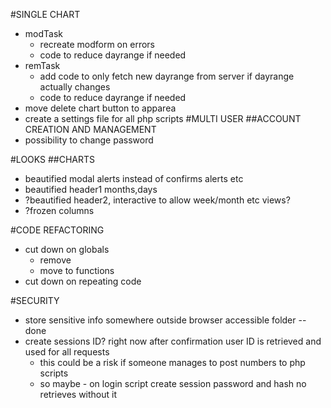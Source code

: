 #SINGLE CHART
* modTask
    * recreate modform on errors
    * code to reduce dayrange if needed
* remTask
    * add code to only fetch new dayrange from server if dayrange actually changes
    * code to reduce dayrange if needed
* move delete chart button to apparea
* create a settings file for all php scripts
#MULTI USER
##ACCOUNT CREATION AND MANAGEMENT
* possibility to change password

#LOOKS
##CHARTS
* beautified modal alerts instead of confirms alerts etc
* beautified header1 months,days
* ?beautified header2, interactive to allow week/month etc views?
* ?frozen columns

#CODE REFACTORING

* cut down on globals
    * remove
    * move to functions
* cut down on repeating code


#SECURITY
* store sensitive info somewhere outside browser accessible folder  -- done
* create sessions ID? right now after confirmation user ID is retrieved
and used for all requests 
    * this could be a risk if someone manages to post numbers to php scripts
    * so maybe - on login script create session password and hash no retrieves without it

